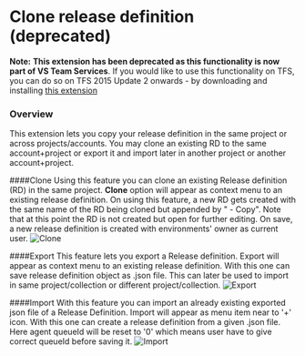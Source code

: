 # Clone release definition (deprecated)

**Note:**  **This extension has been deprecated as this functionality is now part of VS Team Services**. If you would like to use this functionality on TFS, you can do so on TFS 2015 Update 2 onwards - by downloading and installing [this extension](https://marketplace.visualstudio.com/items?itemName=ms-devlabs.rm-import-export)

### Overview
This extension lets you copy your release definition in the same project or across projects/accounts. You may clone an existing RD to the same account+project or export it and import later in another project or another account+project.

####Clone
Using this feature you can clone an existing Release definition (RD) in the same project.
__Clone__ option will appear as context menu to an existing release definition. On using this feature, a new RD gets created with the same name of the RD being cloned but appended by " - Copy". Note that at this point the RD is not created but open for further editing. On save, a new release definition is created with environments' owner as current user.
![Clone](images/Clone.png)

####Export
This feature lets you export a Release definition. 
Export will appear as context menu to an existing release definition. With this one can save release definition object as .json file. This can later be used to import in same project/collection or different project/collection.
![Export](images/Export.png)

####Import
With this feature you can import an already existing exported json file of a Release Definition.
Import will appear as menu item near to '+' icon. With this one can create a release definition from a given .json file. Here agent queueId will be reset to '0' which means user have to give correct queueId before saving it.
![Import](images/Import.png)
